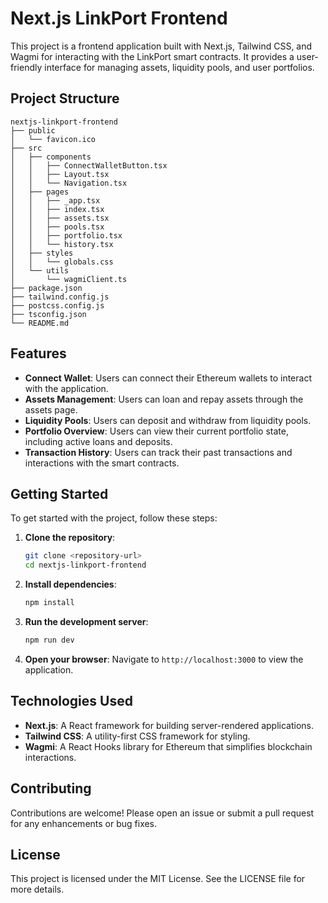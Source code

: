 # Next.js LinkPort Frontend

This project is a frontend application built with Next.js, Tailwind CSS, and Wagmi for interacting with the LinkPort smart contracts. It provides a user-friendly interface for managing assets, liquidity pools, and user portfolios.

## Project Structure

```
nextjs-linkport-frontend
├── public
│   └── favicon.ico
├── src
│   ├── components
│   │   ├── ConnectWalletButton.tsx
│   │   ├── Layout.tsx
│   │   └── Navigation.tsx
│   ├── pages
│   │   ├── _app.tsx
│   │   ├── index.tsx
│   │   ├── assets.tsx
│   │   ├── pools.tsx
│   │   ├── portfolio.tsx
│   │   └── history.tsx
│   ├── styles
│   │   └── globals.css
│   └── utils
│       └── wagmiClient.ts
├── package.json
├── tailwind.config.js
├── postcss.config.js
├── tsconfig.json
└── README.md
```

## Features

- **Connect Wallet**: Users can connect their Ethereum wallets to interact with the application.
- **Assets Management**: Users can loan and repay assets through the assets page.
- **Liquidity Pools**: Users can deposit and withdraw from liquidity pools.
- **Portfolio Overview**: Users can view their current portfolio state, including active loans and deposits.
- **Transaction History**: Users can track their past transactions and interactions with the smart contracts.

## Getting Started

To get started with the project, follow these steps:

1. **Clone the repository**:
   ```bash
   git clone <repository-url>
   cd nextjs-linkport-frontend
   ```

2. **Install dependencies**:
   ```bash
   npm install
   ```

3. **Run the development server**:
   ```bash
   npm run dev
   ```

4. **Open your browser**:
   Navigate to `http://localhost:3000` to view the application.

## Technologies Used

- **Next.js**: A React framework for building server-rendered applications.
- **Tailwind CSS**: A utility-first CSS framework for styling.
- **Wagmi**: A React Hooks library for Ethereum that simplifies blockchain interactions.

## Contributing

Contributions are welcome! Please open an issue or submit a pull request for any enhancements or bug fixes.

## License

This project is licensed under the MIT License. See the LICENSE file for more details.